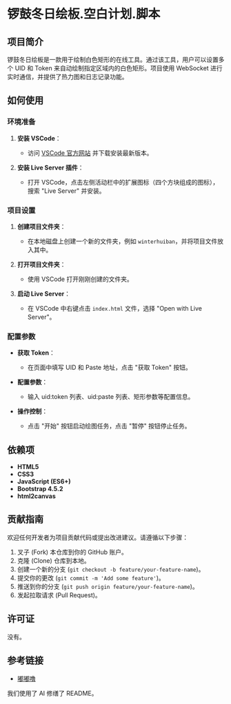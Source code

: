 # 锣鼓冬日绘板.空白计划.脚本

## 项目简介

锣鼓冬日绘板是一款用于绘制白色矩形的在线工具。通过该工具，用户可以设置多个 UID 和 Token 来自动绘制指定区域内的白色矩形。项目使用 WebSocket 进行实时通信，并提供了热力图和日志记录功能。

## 如何使用

### 环境准备

1. **安装 VSCode**：
   
   - 访问 [VSCode 官方网站](https://code.visualstudio.com/) 并下载安装最新版本。

2. **安装 Live Server 插件**：
   
   - 打开 VSCode，点击左侧活动栏中的扩展图标（四个方块组成的图标），搜索 "Live Server" 并安装。

### 项目设置

1. **创建项目文件夹**：
   
   - 在本地磁盘上创建一个新的文件夹，例如 `winterhuiban`，并将项目文件放入其中。

2. **打开项目文件夹**：
   
   - 使用 VSCode 打开刚刚创建的文件夹。

3. **启动 Live Server**：
   
   - 在 VSCode 中右键点击 `index.html` 文件，选择 "Open with Live Server"。

### 配置参数

- **获取 Token**：
  
  - 在页面中填写 UID 和 Paste 地址，点击 "获取 Token" 按钮。

- **配置参数**：
  
  - 输入 uid:token 列表、uid:paste 列表、矩形参数等配置信息。

- **操作控制**：
  
  - 点击 "开始" 按钮启动绘图任务，点击 "暂停" 按钮停止任务。

## 依赖项

- **HTML5**
- **CSS3**
- **JavaScript (ES6+)**
- **Bootstrap 4.5.2**
- **html2canvas**

## 贡献指南

欢迎任何开发者为项目贡献代码或提出改进建议。请遵循以下步骤：

1. 叉子 (Fork) 本仓库到你的 GitHub 账户。
2. 克隆 (Clone) 仓库到本地。
3. 创建一个新的分支 (`git checkout -b feature/your-feature-name`)。
4. 提交你的更改 (`git commit -m 'Add some feature'`)。
5. 推送到你的分支 (`git push origin feature/your-feature-name`)。
6. 发起拉取请求 (Pull Request)。

## 许可证

没有。

## 参考链接

- [嘟嘟噜](https://www.luogu.com/paste/arts59f8)

我们使用了 AI 修缮了 README。
